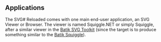 ## Applications
The SVG# Reloaded comes with one main end-user application, an SVG Viewer or Browser. 
The viewer is named Squiggle.NET or simply Squiggle, after a similar viewer in the 
[Batik SVG Toolkit](http://xmlgraphics.apache.org/batik/) (since the target is to produce something similar to the [Batik Squiggle](http://xmlgraphics.apache.org/batik/tools/browser.html)).

